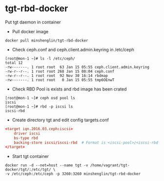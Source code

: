 # tgt-rbd-docker
Put tgt daemon in container

- Pull docker image

```shell
docker pull minshenglin/tgt-rbd-docker
```

- Check ceph.conf and ceph.client.admin.keyring in /etc/ceph

```
[root@mon-1 ~]# ls -l /etc/ceph/
total 12
-rw-------. 1 root root  63 Jan 15 05:55 ceph.client.admin.keyring
-rw-r--r--. 1 root root 268 Jan 15 08:04 ceph.conf
-rw-r--r--. 1 root root  92 Nov 30 16:14 rbdmap
-rw-------. 1 root root   0 Jan 15 05:55 tmp6OEnwT
```

- Check RBD Pool is exists and rbd image has been crated

```
[root@mon-1 ~]# ceph osd pool ls
iscsi
[root@mon-1 ~]# rbd -p iscsi ls
iscsi-rbd
```

- Create directory tgt and edit config targets.conf

```conf
<target iqn.2016.03.ceph:iscsi>
    driver iscsi
    bs-type rbd
    backing-store iscsi/iscsi-rbd  # Format is <iscsi-pool>/<iscsi-rbd-image>
</target>
```

- Start tgt container

```shell
docker run -d --net=host --name tgt -v /home/vagrant/tgt-docker/tgt/:/etc/tgt/ \ 
-v /etc/ceph:/etc/ceph -p 3260:3260 minshenglin/tgt-rbd-docker 
```

